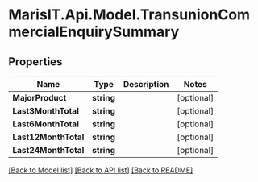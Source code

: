 
# MarisIT.Api.Model.TransunionCommercialEnquirySummary

## Properties

Name | Type | Description | Notes
------------ | ------------- | ------------- | -------------
**MajorProduct** | **string** |  | [optional] 
**Last3MonthTotal** | **string** |  | [optional] 
**Last6MonthTotal** | **string** |  | [optional] 
**Last12MonthTotal** | **string** |  | [optional] 
**Last24MonthTotal** | **string** |  | [optional] 

[[Back to Model list]](../README.md#documentation-for-models)
[[Back to API list]](../README.md#documentation-for-api-endpoints)
[[Back to README]](../README.md)

